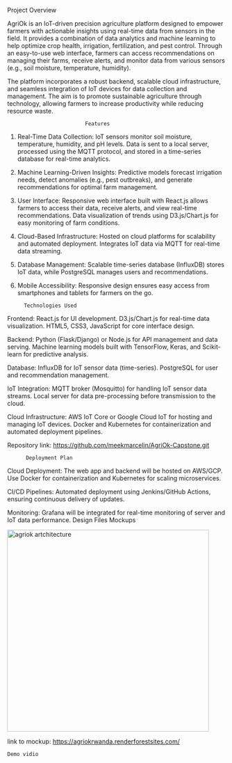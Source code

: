 Project Overview

AgriOk is an IoT-driven precision agriculture platform designed to empower farmers with actionable insights using real-time data from sensors in the field. It provides a combination of data analytics and machine learning to help optimize crop health, irrigation, fertilization, and pest control. Through an easy-to-use web interface, farmers can access recommendations on managing their farms, receive alerts, and monitor data from various sensors (e.g., soil moisture, temperature, humidity).

The platform incorporates a robust backend, scalable cloud infrastructure, and seamless integration of IoT devices for data collection and management. The aim is to promote sustainable agriculture through technology, allowing farmers to increase productivity while reducing resource waste.

                             Features
1. Real-Time Data Collection:
IoT sensors monitor soil moisture, temperature, humidity, and pH levels.
Data is sent to a local server, processed using the MQTT protocol, and stored in a time-series database for real-time analytics.

2. Machine Learning-Driven Insights:
Predictive models forecast irrigation needs, detect anomalies (e.g., pest outbreaks), and generate recommendations for optimal farm management.

3. User Interface:
Responsive web interface built with React.js allows farmers to access their data, receive alerts, and view real-time recommendations.
Data visualization of trends using D3.js/Chart.js for easy monitoring of farm conditions.

4. Cloud-Based Infrastructure:
Hosted on cloud platforms for scalability and automated deployment.
Integrates IoT data via MQTT for real-time data streaming.

5. Database Management:
Scalable time-series database (InfluxDB) stores IoT data, while PostgreSQL manages users and recommendations.

6. Mobile Accessibility:
Responsive design ensures easy access from smartphones and tablets for farmers on the go.


         Technologies Used
Frontend:
React.js for UI development.
D3.js/Chart.js for real-time data visualization.
HTML5, CSS3, JavaScript for core interface design.

Backend:
Python (Flask/Django) or Node.js for API management and data serving.
Machine learning models built with TensorFlow, Keras, and Scikit-learn for predictive analysis.

Database:
InfluxDB for IoT sensor data (time-series).
PostgreSQL for user and recommendation management.

IoT Integration:
MQTT broker (Mosquitto) for handling IoT sensor data streams.
Local server for data pre-processing before transmission to the cloud.

Cloud Infrastructure:
AWS IoT Core or Google Cloud IoT for hosting and managing IoT devices.
Docker and Kubernetes for containerization and automated deployment pipelines.

Repository link: https://github.com/meekmarcelin/AgriOk-Capstone.git

          Deployment Plan

Cloud Deployment:
The web app and backend will be hosted on AWS/GCP.
Use Docker for containerization and Kubernetes for scaling microservices.

CI/CD Pipelines:
Automated deployment using Jenkins/GitHub Actions, ensuring continuous delivery of updates.

Monitoring:
Grafana will be integrated for real-time monitoring of server and IoT data performance.
Design Files
             Mockups

<img width="464" alt="agriok artchitecture" src="https://github.com/user-attachments/assets/02d4e116-5079-4552-aa01-56e001d67a9c">


link to mockup: https://agriokrwanda.renderforestsites.com/

    
    Demo vidio
    




